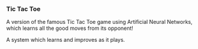 ### Tic Tac Toe

A version of the famous Tic Tac Toe game using Artificial Neural Networks, which learns all the good moves from its opponent! 

A system which learns and improves as it plays.
